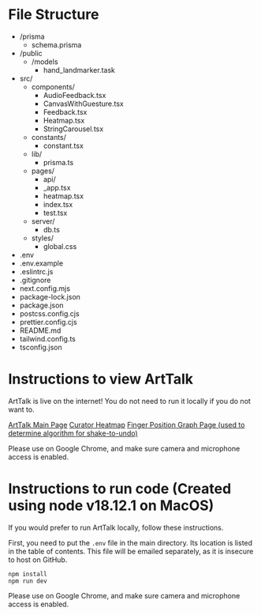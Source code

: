 # File Structure

- /prisma
  - schema.prisma
- /public
  - /models
    - hand_landmarker.task
- src/
  - components/
    - AudioFeedback.tsx
    - CanvasWithGuesture.tsx
    - Feedback.tsx
    - Heatmap.tsx
    - StringCarousel.tsx
  - constants/
    - constant.tsx
  - lib/
    - prisma.ts
  - pages/
    - api/
    - \_app.tsx
    - heatmap.tsx
    - index.tsx
    - test.tsx
  - server/
    - db.ts
  - styles/
    - global.css
- .env
- .env.example
- .eslintrc.js
- .gitignore
- next.config.mjs
- package-lock.json
- package.json
- postcss.config.cjs
- prettier.config.cjs
- README.md
- tailwind.config.ts
- tsconfig.json

# Instructions to view ArtTalk

ArtTalk is live on the internet! You do not need to run it locally if you do not want to.

[ArtTalk Main Page](https://arttalk.vercel.app/)
[Curator Heatmap](https://arttalk.vercel.app/heatmap)
[Finger Position Graph Page (used to determine algorithm for shake-to-undo)](https://arttalk.vercel.app/test)

Please use on Google Chrome, and make sure camera and microphone access is enabled.

# Instructions to run code (Created using node v18.12.1 on MacOS)

If you would prefer to run ArtTalk locally, follow these instructions.

First, you need to put the `.env` file in the main directory. Its location is listed in the table of contents.
This file will be emailed separately, as it is insecure to host on GitHub.

```
npm install
npm run dev
```

Please use on Google Chrome, and make sure camera and microphone access is enabled.

